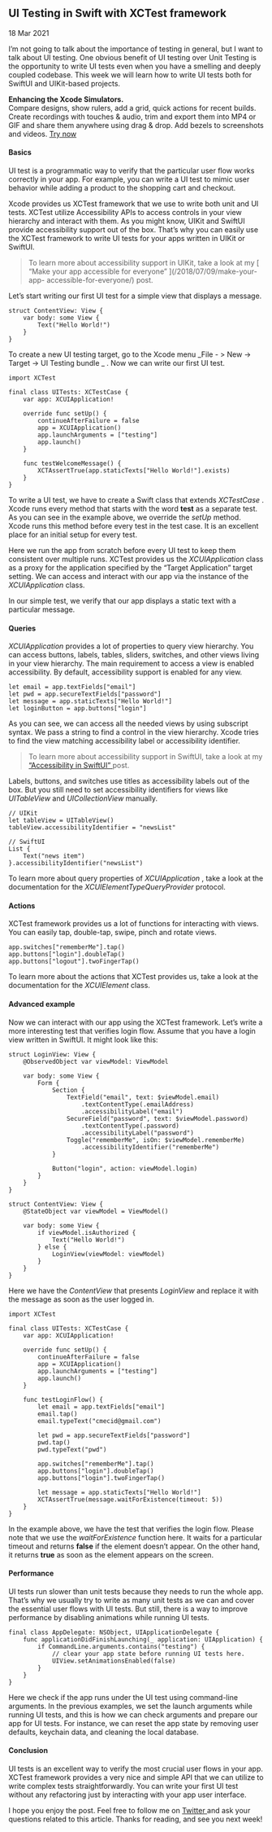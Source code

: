 ##  UI Testing in Swift with XCTest framework

18 Mar 2021

I’m not going to talk about the importance of testing in general, but I want
to talk about UI testing. One obvious benefit of UI testing over Unit Testing
is the opportunity to write UI tests even when you have a smelling and deeply
coupled codebase. This week we will learn how to write UI tests both for
SwiftUI and UIKit-based projects.

**Enhancing the Xcode Simulators.**  
Compare designs, show rulers, add a grid, quick actions for recent builds.
Create recordings with touches & audio, trim and export them into MP4 or GIF
and share them anywhere using drag & drop. Add bezels to screenshots and
videos. [ Try now ](https://gumroad.com/a/931293139/ftvbh)

####  Basics

UI test is a programmatic way to verify that the particular user flow works
correctly in your app. For example, you can write a UI test to mimic user
behavior while adding a product to the shopping cart and checkout.

Xcode provides us XCTest framework that we use to write both unit and UI
tests. XCTest utilize Accessibility APIs to access controls in your view
hierarchy and interact with them. As you might know, UIKit and SwiftUI provide
accessibility support out of the box. That’s why you can easily use the XCTest
framework to write UI tests for your apps written in UIKit or SwiftUI.

> To learn more about accessibility support in UIKit, take a look at my [
> “Make your app accessible for everyone” ](/2018/07/09/make-your-app-
> accessible-for-everyone/) post.

Let’s start writing our first UI test for a simple view that displays a
message.

    
    
    struct ContentView: View {
        var body: some View {
            Text("Hello World!")
        }
    }
    

To create a new UI testing target, go to the Xcode menu _File - > New ->
Target -> UI Testing bundle _ . Now we can write our first UI test.

    
    
    import XCTest
    
    final class UITests: XCTestCase {
        var app: XCUIApplication!
    
        override func setUp() {
            continueAfterFailure = false
            app = XCUIApplication()
            app.launchArguments = ["testing"]
            app.launch()
        }
        
        func testWelcomeMessage() {
            XCTAssertTrue(app.staticTexts["Hello World!"].exists)
        }
    }
    

To write a UI test, we have to create a Swift class that extends _XCTestCase_
. Xcode runs every method that starts with the word **test** as a separate
test. As you can see in the example above, we override the _setUp_ method.
Xcode runs this method before every test in the test case. It is an excellent
place for an initial setup for every test.

Here we run the app from scratch before every UI test to keep them consistent
over multiple runs. XCTest provides us the _XCUIApplication_ class as a proxy
for the application specified by the “Target Application” target setting. We
can access and interact with our app via the instance of the _XCUIApplication_
class.

In our simple test, we verify that our app displays a static text with a
particular message.

####  Queries

_XCUIApplication_ provides a lot of properties to query view hierarchy. You
can access buttons, labels, tables, sliders, switches, and other views living
in your view hierarchy. The main requirement to access a view is enabled
accessibility. By default, accessibility support is enabled for any view.

    
    
    let email = app.textFields["email"]
    let pwd = app.secureTextFields["password"]
    let message = app.staticTexts["Hello World!"]
    let loginButton = app.buttons["login"]
    

As you can see, we can access all the needed views by using subscript syntax.
We pass a string to find a control in the view hierarchy. Xcode tries to find
the view matching accessibility label or accessibility identifier.

> To learn more about accessibility support in SwiftUI, take a look at my [
> “Accessibility in SwiftUI” ](/2019/09/10/accessibility-in-swiftui/) post.

Labels, buttons, and switches use titles as accessibility labels out of the
box. But you still need to set accessibility identifiers for views like
_UITableView_ and _UICollectionView_ manually.

    
    
    // UIKit
    let tableView = UITableView()
    tableView.accessibilityIdentifier = "newsList"
    
    // SwiftUI
    List {
        Text("news item")
    }.accessibilityIdentifier("newsList")
    

To learn more about query properties of _XCUIApplication_ , take a look at the
documentation for the _XCUIElementTypeQueryProvider_ protocol.

####  Actions

XCTest framework provides us a lot of functions for interacting with views.
You can easily tap, double-tap, swipe, pinch and rotate views.

    
    
    app.switches["rememberMe"].tap()
    app.buttons["login"].doubleTap()
    app.buttons["logout"].twoFingerTap()
    

To learn more about the actions that XCTest provides us, take a look at the
documentation for the _XCUIElement_ class.

####  Advanced example

Now we can interact with our app using the XCTest framework. Let’s write a
more interesting test that verifies login flow. Assume that you have a login
view written in SwiftUI. It might look like this:

    
    
    struct LoginView: View {
        @ObservedObject var viewModel: ViewModel
    
        var body: some View {
            Form {
                Section {
                    TextField("email", text: $viewModel.email)
                        .textContentType(.emailAddress)
                        .accessibilityLabel("email")
                    SecureField("password", text: $viewModel.password)
                        .textContentType(.password)
                        .accessibilityLabel("password")
                    Toggle("rememberMe", isOn: $viewModel.rememberMe)
                        .accessibilityIdentifier("rememberMe")
                }
    
                Button("login", action: viewModel.login)
            }
        }
    }
    
    struct ContentView: View {
        @StateObject var viewModel = ViewModel()
    
        var body: some View {
            if viewModel.isAuthorized {
                Text("Hello World!")
            } else {
                LoginView(viewModel: viewModel)
            }
        }
    }
    

Here we have the _ContentView_ that presents _LoginView_ and replace it with
the message as soon as the user logged in.

    
    
    import XCTest
    
    final class UITests: XCTestCase {
        var app: XCUIApplication!
    
        override func setUp() {
            continueAfterFailure = false
            app = XCUIApplication()
            app.launchArguments = ["testing"]
            app.launch()
        }
    
        func testLoginFlow() {
            let email = app.textFields["email"]
            email.tap()
            email.typeText("cmecid@gmail.com")
    
            let pwd = app.secureTextFields["password"]
            pwd.tap()
            pwd.typeText("pwd")
    
            app.switches["rememberMe"].tap()
            app.buttons["login"].doubleTap()
            app.buttons["login"].twoFingerTap()
    
            let message = app.staticTexts["Hello World!"]
            XCTAssertTrue(message.waitForExistence(timeout: 5))
        }
    }
    

In the example above, we have the test that verifies the login flow. Please
note that we use the _waitForExistence_ function here. It waits for a
particular timeout and returns **false** if the element doesn’t appear. On the
other hand, it returns **true** as soon as the element appears on the screen.

####  Performance

UI tests run slower than unit tests because they needs to run the whole app.
That’s why we usually try to write as many unit tests as we can and cover the
essential user flows with UI tests. But still, there is a way to improve
performance by disabling animations while running UI tests.

    
    
    final class AppDelegate: NSObject, UIApplicationDelegate {
        func applicationDidFinishLaunching(_ application: UIApplication) {
            if CommandLine.arguments.contains("testing") {
                // clear your app state before running UI tests here.
                UIView.setAnimationsEnabled(false)
            }
        }
    }
    

Here we check if the app runs under the UI test using command-line arguments.
In the previous examples, we set the launch arguments while running UI tests,
and this is how we can check arguments and prepare our app for UI tests. For
instance, we can reset the app state by removing user defaults, keychain data,
and cleaning the local database.

####  Conclusion

UI tests is an excellent way to verify the most crucial user flows in your
app. XCTest framework provides a very nice and simple API that we can utilize
to write complex tests straightforwardly. You can write your first UI test
without any refactoring just by interacting with your app user interface.

I hope you enjoy the post. Feel free to follow me on [ Twitter
](https://twitter.com/mecid) and ask your questions related to this article.
Thanks for reading, and see you next week!

